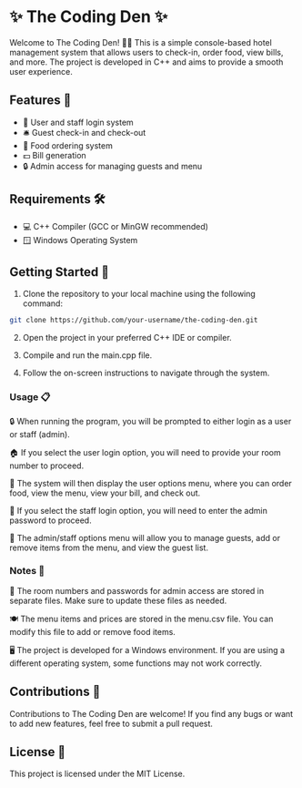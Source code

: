 # ✨ The Coding Den ✨

Welcome to The Coding Den! 🏨🔮 This is a simple console-based hotel management system that allows users to check-in, order food, view bills, and more. The project is developed in C++ and aims to provide a smooth user experience.

## Features 🚀

- 👥 User and staff login system
- 🛎️ Guest check-in and check-out
- 🍔 Food ordering system
- 💵 Bill generation
- 🔒 Admin access for managing guests and menu

## Requirements 🛠️

- 💻 C++ Compiler (GCC or MinGW recommended)
- 🪟 Windows Operating System

## Getting Started 🏁

1. Clone the repository to your local machine using the following command:

```bash
git clone https://github.com/your-username/the-coding-den.git
```
2. Open the project in your preferred C++ IDE or compiler.

3. Compile and run the main.cpp file.

4. Follow the on-screen instructions to navigate through the system.

### Usage 📋

🔒 When running the program, you will be prompted to either login as a user or staff (admin).

🏠 If you select the user login option, you will need to provide your room number to proceed.

📝 The system will then display the user options menu, where you can order food, view the menu, view your bill, and check out.

🔐 If you select the staff login option, you will need to enter the admin password to proceed.

🔧 The admin/staff options menu will allow you to manage guests, add or remove items from the menu, and view the guest list.

### Notes 📝

🏨 The room numbers and passwords for admin access are stored in separate files. Make sure to update these files as needed.

🍽️ The menu items and prices are stored in the menu.csv file. You can modify this file to add or remove food items.

🖥️ The project is developed for a Windows environment. If you are using a different operating system, some functions may not work correctly.

## Contributions 🤝

Contributions to The Coding Den are welcome! If you find any bugs or want to add new features, feel free to submit a pull request.

## License 📜

This project is licensed under the MIT License.
